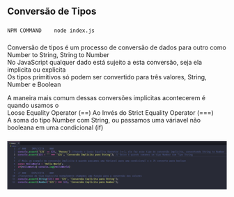## Conversão de Tipos

###

    NPM COMMAND    node index.js

###

<p>
    Conversão de tipos é um processo de conversão de dados para outro como Number to String, String to Number<br>
    No JavaScript qualquer dado está sujeito a esta conversão, seja ela implicita ou explicita<br>
    Os tipos primitivos só podem ser convertido para três valores, String, Number e Boolean<br>
</p>
<p>
    A maneira mais comum dessas conversões implicitas acontecerem é quando usamos o <br>
    Loose Equality Operator (==) Ao Invés do Strict Equality Operator (===)<br>
    A soma do tipo Number com String, ou passamos uma váriavel não booleana em uma condicional (if)
</p>

###

<img src="./conversao.png">
